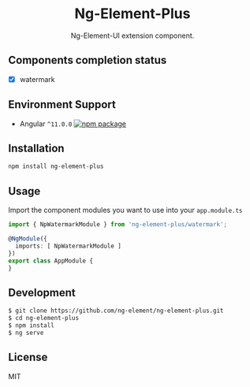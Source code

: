 <h1 align="center">
Ng-Element-Plus
</h1>

<div align="center">

Ng-Element-UI extension component.

</div>

## Components completion status

- [x] watermark

## Environment Support

- Angular `^11.0.0` [![npm package](https://img.shields.io/npm/v/ng-element-plus.svg?style=flat-square)](https://www.npmjs.com/package/ng-element-plus)

## Installation

```bash
npm install ng-element-plus
```

## Usage

Import the component modules you want to use into your `app.module.ts`

```typescript
import { NpWatermarkModule } from 'ng-element-plus/watermark';

@NgModule({
  imports: [ NpWatermarkModule ]
})
export class AppModule {
}
```


## Development

```bash
$ git clone https://github.com/ng-element/ng-element-plus.git
$ cd ng-element-plus
$ npm install
$ ng serve
```

## License

MIT